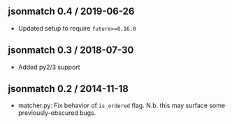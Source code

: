 ## jsonmatch 0.4 / 2019-06-26

+ Updated setup to require `future>=0.16.0`

## jsonmatch 0.3 / 2018-07-30

+ Added py2/3 support

## jsonmatch 0.2 / 2014-11-18

+ matcher.py: Fix behavior of `is_ordered` flag. N.b. this may surface
  some previously-obscured bugs.

